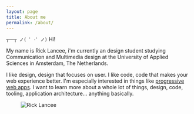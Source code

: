```yaml
---
layout: page
title: About me
permalink: /about/
---
```


`┬──┬ ノ( ゜-゜ノ)` Hi! 

My name is Rick Lancee, i'm currently an design student studying Communication and Multimedia design at the University of Applied Sciences in Amsterdam, The Netherlands. 

I like design, design that focuses on user. I like code, code that makes your web experience better. I'm especially interested in things like [progressive web apps](https://developers.google.com/web/progressive-web-apps/). I want to learn more about a whole lot of things, design, code, tooling, application architecture... anything basically.

<figure style="width: 200px;" class="rounded">
<img src="{{ site.baseurl | prepend: site.url  }}/assets/images/me.jpg" alt="Rick Lancee">
</figure>
